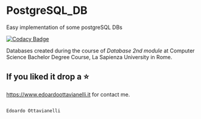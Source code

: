 # PostgreSQL_DB
Easy implementation of some postgreSQL DBs

[![Codacy Badge](https://api.codacy.com/project/badge/Grade/7d43b8ec83bb462bb1ad314647355be6)](https://www.codacy.com/manual/edoardottt/PostgresSQL-DB?utm_source=github.com&amp;utm_medium=referral&amp;utm_content=edoardottt/PostgresSQL-DB&amp;utm_campaign=Badge_Grade)

Databases created during the course of *Database 2nd module* at Computer Science Bachelor Degree Course, La Sapienza University in Rome.


If you liked it drop a :star:
--------

https://www.edoardoottavianelli.it for contact me.


                                                                        Edoardo Ottavianelli
